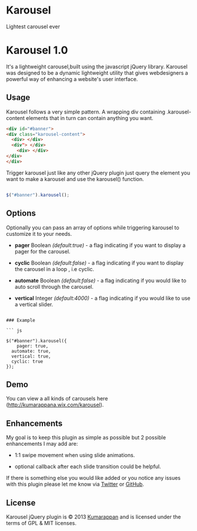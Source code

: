 Karousel
========

Lightest carousel ever

# Karousel 1.0
It's a lightweight carousel,built using the javascript jQuery library. Karousel was designed to be a dynamic lightweight utility that gives webdesigners a powerful way of enhancing a website's user interface.

## Usage
Karousel follows a very simple pattern. A wrapping div containing .karousel-content elements that in turn can contain anything you want.

``` html
<div id="#banner">
<div class="karousel-content">
  <div> </div>
  <div"> </div>
	<div> </div>
</div>
</div>
```

Trigger karousel just like any other jQuery plugin just query the element you want to make a karousel and use the karousel() function.

``` js

$("#banner").karousel();

```

## Options

Optionally you can pass an array of options while triggering karousel to customize it to your needs. 

- **pager** Boolean *(default:true)* - a flag indicating if you want to display a pager for the carousel.

-	**cyclic** Boolean *(default:false)* - a flag indicating if you want to display the carousel in a loop , i.e cyclic.

- **automate** Boolean *(default:false)* - a flag indicating if you would like to auto scroll through the carousel.

-	**vertical** Integer *(default:4000)* - a flag indicating if you would like to use a vertical slider. 

```

### Example

``` js

$("#banner").karousel({
	pager: true,
  automate: true,
  vertical: true,
  cyclic: true
});

```

## Demo

You can view a all kinds of carousels here (http://kumarappana.wix.com/karousel).


## Enhancements
My goal is to keep this plugin as simple as possible but 2 possible enhancements I may add are:

- 1:1 swipe movement when using slide animations.

- optional callback after each slide transition could be helpful.

If there is something else you would like added or you notice any issues with this plugin please let me know via [Twitter](http://facebook.com/kumarappan.arumugam) or [GitHub](http://github.com/kumarappanA).


## License
Karousel jQuery plugin is &copy; 2013 [Kumarappan](http://kumarappan.co.nf) and is licensed under the terms of GPL &amp; MIT licenses.  
